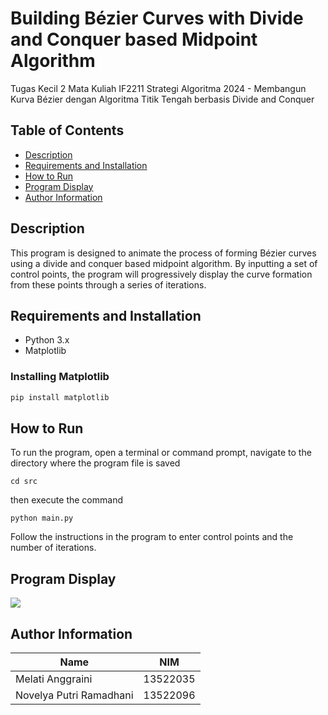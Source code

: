 # Building Bézier Curves with Divide and Conquer based Midpoint Algorithm  

Tugas Kecil 2 Mata Kuliah IF2211 Strategi Algoritma 2024 - Membangun Kurva Bézier dengan Algoritma Titik Tengah berbasis Divide and Conquer

## Table of Contents
- [Description](#description)
- [Requirements and Installation](#requirements-and-installation)
- [How to Run](#how-to-run)
- [Program Display](#program-display)
- [Author Information](#author-information)

## Description
This program is designed to animate the process of forming Bézier curves using a divide and conquer based midpoint algorithm. By inputting a set of control points, the program will progressively display the curve formation from these points through a series of iterations.

## Requirements and Installation
- Python 3.x
- Matplotlib

### Installing Matplotlib
```bash
pip install matplotlib
```

## How to Run
To run the program, open a terminal or command prompt, navigate to the directory where the program file is saved
```
cd src
```
then execute the command
```
python main.py
```
Follow the instructions in the program to enter control points and the number of iterations.

## Program Display
![](https://github.com/Tucil2_13522035_13522096/assets/format-masukan.gif)

## Author Information
| Name                    | NIM      |
| ----------------------- |:--------:|
| Melati Anggraini        | 13522035 |
| Novelya Putri Ramadhani | 13522096 |